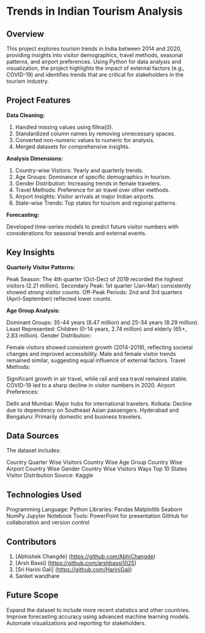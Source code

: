 # **Trends in Indian Tourism Analysis**

## **Overview**

This project explores tourism trends in India between 2014 and 2020, providing insights into visitor demographics, travel methods, seasonal patterns, and airport preferences. Using Python for data analysis and visualization, the project highlights the impact of external factors (e.g., COVID-19) and identifies trends that are critical for stakeholders in the tourism industry.

## **Project Features**

**Data Cleaning:**

1) Handled missing values using fillna(0).
2) Standardized column names by removing unnecessary spaces.
3) Converted non-numeric values to numeric for analysis.
4) Merged datasets for comprehensive insights.

**Analysis Dimensions:**

1) Country-wise Visitors: Yearly and quarterly trends.
2) Age Groups: Dominance of specific demographics in tourism.
3) Gender Distribution: Increasing trends in female travelers.
4) Travel Methods: Preference for air travel over other methods.
5) Airport Insights: Visitor arrivals at major Indian airports.
6) State-wise Trends: Top states for tourism and regional patterns.

**Forecasting:**

Developed time-series models to predict future visitor numbers with considerations for seasonal trends and external events.

## **Key Insights**
**Quarterly Visitor Patterns:**

Peak Season: The 4th quarter (Oct-Dec) of 2019 recorded the highest visitors (2.21 million).
Secondary Peak: 1st quarter (Jan-Mar) consistently showed strong visitor counts.
Off-Peak Periods: 2nd and 3rd quarters (April-September) reflected lower counts.

**Age Group Analysis:**

Dominant Groups: 35-44 years (8.47 million) and 25-34 years (8.29 million).
Least Represented: Children (0-14 years, 2.74 million) and elderly (65+, 2.83 million).
Gender Distribution:

Female visitors showed consistent growth (2014-2019), reflecting societal changes and improved accessibility.
Male and female visitor trends remained similar, suggesting equal influence of external factors.
Travel Methods:

Significant growth in air travel, while rail and sea travel remained stable.
COVID-19 led to a sharp decline in visitor numbers in 2020.
Airport Preferences:

Delhi and Mumbai: Major hubs for international travelers.
Kolkata: Decline due to dependency on Southeast Asian passengers.
Hyderabad and Bengaluru: Primarily domestic and business travelers.

## **Data Sources**
The dataset includes:

Country Quarter Wise Visitors
Country Wise Age Group
Country Wise Airport
Country Wise Gender
Country Wise Visitors Ways
Top 10 States Visitor Distribution
Source: Kaggle

## **Technologies Used**
Programming Language: Python
Libraries:
Pandas
Matplotlib
Seaborn
NumPy
Jupyter Notebook
Tools:
PowerPoint for presentation
GitHub for collaboration and version control

## **Contributors**
1) [Abhishek Changde] (https://github.com/AbhiChangde)
2) [Arsh Bassi] (https://github.com/arshbassi1025)
3) [Sri Harini Gali] (https://github.com/HariniGali)
4) Sanket wandhare

## **Future Scope**
Expand the dataset to include more recent statistics and other countries.
Improve forecasting accuracy using advanced machine learning models.
Automate visualizations and reporting for stakeholders.
